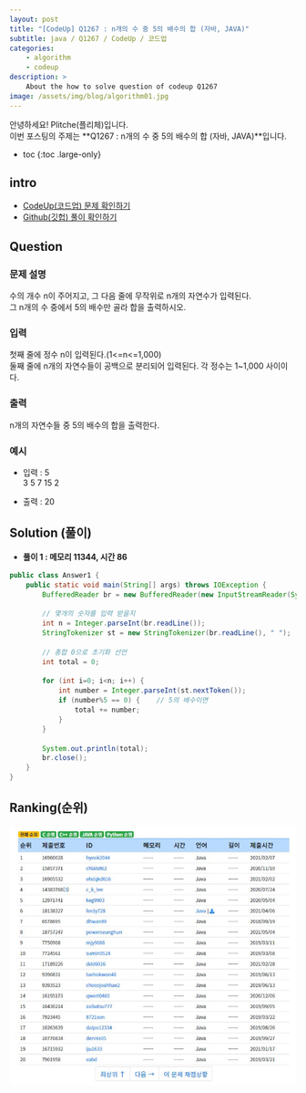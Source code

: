 ```yaml
---
layout: post
title: "[CodeUp] Q1267 : n개의 수 중 5의 배수의 합 (자바, JAVA)"
subtitle: java / Q1267 / CodeUp / 코드업
categories:
    - algorithm
    - codeup
description: >
    About the how to solve question of codeup Q1267
image: /assets/img/blog/algorithm01.jpg
---
```


안녕하세요! Plitche(플리체)입니다.  
이번 포스팅의 주제는 **Q1267 : n개의 수 중 5의 배수의 합 (자바, JAVA)**입니다.

* toc
{:toc .large-only}

## intro
* [CodeUp(코드업) 문제 확인하기](https://codeup.kr/problem.php?id=1267)  
* [Github(깃헙) 풀이 확인하기](https://github.com/plitche/CodeUp_Solution/tree/master/Q1201~Q1300/Q1267)  

## Question
### 문제 설명
수의 개수 n이 주어지고, 그 다음 줄에 무작위로 n개의 자연수가 입력된다.  
그 n개의 수 중에서 5의 배수만 골라 합을 출력하시오.  

### 입력
첫째 줄에 정수 n이 입력된다.(1<=n<=1,000)  
둘째 줄에 n개의 자연수들이 공백으로 분리되어 입력된다. 각 정수는 1~1,000 사이이다.  

### 출력
n개의 자연수들 중 5의 배수의 합을 출력한다.  

### 예시
* 입력 : 
5  
3 5 7 15 2  

* 출력 : 20  

## Solution (풀이)
* **풀이 1 : 메모리 11344, 시간 86**  

```java
public class Answer1 {
	public static void main(String[] args) throws IOException {
		BufferedReader br = new BufferedReader(new InputStreamReader(System.in));
		
		// 몇개의 숫자를 입력 받을지
		int n = Integer.parseInt(br.readLine());
		StringTokenizer st = new StringTokenizer(br.readLine(), " ");	//그 다음에 들어올 숫자 한줄을 입력 받는다. 
		
		// 총합 0으로 초기화 선언
		int total = 0;
		
		for (int i=0; i<n; i++) {
			int number = Integer.parseInt(st.nextToken());
			if (number%5 == 0) {	// 5의 배수이면
				total += number;
			}
		}
		
		System.out.println(total);
		br.close();
	}
}
```  

## Ranking(순위)
![](/assets/post/codeup/Q1200~Q1299/20210825_01/02.JPG)  